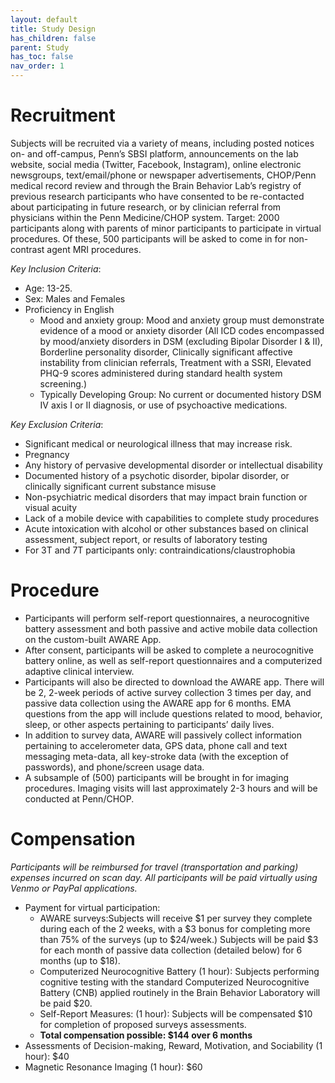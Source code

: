 ```yaml
---
layout: default
title: Study Design
has_children: false
parent: Study
has_toc: false
nav_order: 1
---
```


# Recruitment
Subjects will be recruited via a variety of means, including posted notices on- and off-campus, Penn’s SBSI platform, announcements on the lab website, social media (Twitter, Facebook, Instagram), online electronic newsgroups, text/email/phone or newspaper advertisements,  CHOP/Penn medical record review and through the Brain Behavior Lab’s registry of previous research participants who have consented to be re-contacted about participating in future research, or by clinician referral from physicians within the Penn Medicine/CHOP system. 
Target: 2000 participants along with parents of minor participants to participate in virtual procedures. Of these, 500 participants will be asked to come in for non-contrast agent MRI procedures.

*Key Inclusion Criteria*:
- Age: 13-25. 
- Sex: Males and Females
- Proficiency in English
    - Mood and anxiety group: Mood and anxiety group must demonstrate evidence of a mood or anxiety disorder (All ICD codes encompassed by mood/anxiety disorders in DSM (excluding Bipolar Disorder I & II), Borderline personality disorder, Clinically significant affective instability from clinician referrals, Treatment with a SSRI, Elevated PHQ-9 scores administered during standard health system screening.)
    - Typically Developing Group: No current or documented history DSM IV axis I or II diagnosis, or use of psychoactive medications. 

*Key Exclusion Criteria*:
- Significant medical or neurological illness that may increase risk.
- Pregnancy
- Any history of pervasive developmental disorder or intellectual disability
- Documented history of a psychotic disorder, bipolar disorder, or clinically significant current substance misuse 
- Non-psychiatric medical disorders that may impact brain function or visual acuity
- Lack of a mobile device with capabilities to complete study procedures
- Acute intoxication with alcohol or other substances based on clinical assessment, subject report, or results of laboratory testing
- For 3T and 7T participants only: contraindications/claustrophobia

#  Procedure
- Participants will perform self-report questionnaires, a neurocognitive battery assessment and both passive and active mobile data collection on the custom-built AWARE App.
- After consent, participants will be asked to complete a neurocognitive battery online, as well as self-report questionnaires and a computerized adaptive clinical interview.
- Participants will also be directed to download the AWARE app. There will be 2, 2-week periods of active survey collection 3 times per day, and passive data collection using the AWARE app for 6 months. EMA questions from the app will include questions related to mood, behavior, sleep, or other aspects pertaining to participants’ daily lives.
- In addition to survey data, AWARE will passively collect information pertaining to accelerometer data, GPS data, phone call and text messaging meta-data, all key-stroke data (with the exception of passwords), and phone/screen usage data. 
- A subsample of (500) participants will be brought in for imaging procedures.  Imaging visits will last approximately 2-3  hours and will be conducted at Penn/CHOP. 

# Compensation
_Participants will be reimbursed for travel (transportation and parking) expenses incurred on scan day._
_All participants will be paid virtually using Venmo or PayPal applications._
-  Payment for virtual participation: 
    - AWARE surveys:Subjects will receive $1 per survey they complete during each of the 2 weeks, with a $3 bonus for completing more than 75% of the surveys (up to $24/week.) Subjects will be paid $3 for each month of passive data collection (detailed below) for 6 months (up to $18).
    - Computerized Neurocognitive Battery (1 hour): Subjects performing cognitive testing with the standard Computerized Neurocognitive Battery (CNB) applied routinely in the Brain Behavior Laboratory will be paid $20.
    - Self-Report Measures: (1 hour): Subjects will be compensated $10 for completion of proposed surveys assessments. 
    - **Total compensation possible: $144 over 6 months**
- Assessments of Decision-making, Reward, Motivation, and Sociability  (1 hour): $40
- Magnetic Resonance Imaging (1 hour): $60
